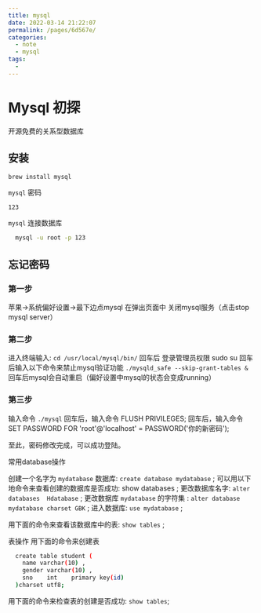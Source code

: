 ```yaml
---
title: mysql
date: 2022-03-14 21:22:07
permalink: /pages/6d567e/
categories:
  - note
  - mysql
tags:
  - 
---
```

# Mysql 初探

开源免费的关系型数据库

## 安装

```bash
brew install mysql
```

`mysql` 密码

`123`

`mysql` 连接数据库

```bash
  mysql -u root -p 123
```

## 忘记密码

### 第一步

苹果->系统偏好设置->最下边点mysql 在弹出页面中 关闭mysql服务（点击stop mysql server）

### 第二步

进入终端输入: `cd /usr/local/mysql/bin/`
回车后 登录管理员权限 sudo su
回车后输入以下命令来禁止mysql验证功能 `./mysqld_safe --skip-grant-tables &`
回车后mysql会自动重启（偏好设置中mysql的状态会变成running）

### 第三步

输入命令 `./mysql`
回车后，输入命令 FLUSH PRIVILEGES;
回车后，输入命令 SET PASSWORD FOR 'root'@'localhost' = PASSWORD('你的新密码');

至此，密码修改完成，可以成功登陆。

常用database操作

创建一个名字为 `mydatabase` 数据库:  `create database mydatabase` ;
可以用以下地命令来查看创建的数据库是否成功: show databases ;
更改数据库名字: `alter databases  Hdatabase` ;
更改数据库 `mydatabase` 的字符集 :  `alter database mydatabase charset GBK` ;
进入数据库: `use mydatabase` ;

用下面的命令来查看该数据库中的表:  `show tables` ;

表操作
用下面的命令来创建表

```bash
  create table student (
    name varchar(10) ,
    gender varchar(10) ,
    sno    int    primary key(id)
  )charset utf8;
```

用下面的命令来检查表的创建是否成功:  `show tables`;
